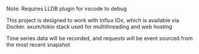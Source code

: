 Note: Requires LLDB plugin for vscode to debug

This project is designed to work with Influx IOx, which is available via Docker.
axum/tokio stack used for multithreading and web hosting

Time series data will be recorded, and requests will be event sourced from the most recent snapshot
